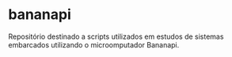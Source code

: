 # bananapi
Repositório destinado a scripts utilizados em estudos de sistemas embarcados utilizando o microomputador Bananapi.
